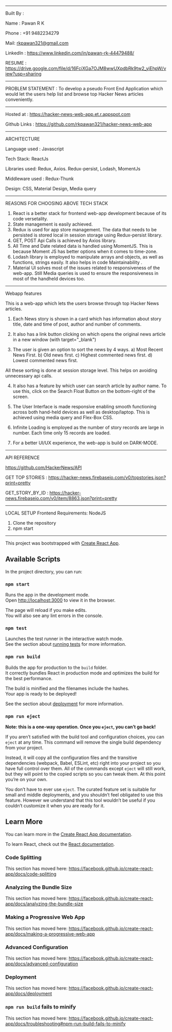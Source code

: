 ******************************************************************************************************************

Built By :

Name :  Pawan R K

Phone : +91 9482234279

Mail: rkpawan321@gmail.com

LinkedIn : https://www.linkedin.com/in/pawan-rk-44479488/

RESUME : https://drive.google.com/file/d/16FciXGa7OJM8wwUXpdbRk9tw2_yiEhpW/view?usp=sharing

*******************************************************************************************************************

PROBLEM STATEMENT :  To develop a pseudo Front End Application which would let the users help list and
browse top Hacker News articles conveniently.

*******************************************************************************************************************

Hosted at : https://hacker-news-web-app.et.r.appspot.com

Github Links : https://github.com/rkpawan321/hacker-news-web-app

*******************************************************************************************************************

ARCHITECTURE

Language used : Javascript

Tech Stack: ReactJs

Libraries used:  Redux, Axios. Redux-persist, Lodash, MomentJs

Middleware used : Redux-Thunk

Design: CSS, Material Design, Media query

*******************************************************************************************************************

REASONS FOR CHOOSING ABOVE TECH STACK
1) React is a better stack for frontend web-app development because of its code versetality.
2) State management is easily achieved.
3) Redux is used for app store management. The data that needs to be persisted is stored local in session storage using Redux-persist library.
4) GET, POST Api Calls is achieved by Axios library.
5) All Time and Date related data is handled using MomentJS. This is because Moment JS has better options when it comes to time-zone.
6) Lodash library is employed to manipulate arrays and objects, as well as functions, strings easily. It also helps in code Maintainability .
7) Material UI solves most of the issues related to responsiveness of the web-app. Still Media queries is used to ensure the responsiveness in most of the handheld devices too.

*******************************************************************************************************************

Webapp features

This is a web-app which lets the users browse through top Hacker News articles.

1) Each News story is shown in a card which has information about story title, date and time of post, author and number of comments.

2) It also has a link button clicking on which opens the original news article in a new window (with target="_blank")

3) The user is given an option to sort the news by 4 ways.
 a) Most Recent News First.
 b) Old news first.
 c) Highest commented news first.
 d) Lowest commented news first.
 
 All these sorting is done at session storage level. This helps on avoiding unnecessary api calls.
 
4) It also has a feature by which user can search article by author name. To use this, click on the Search Float Button on the bottom-right of the screen.

5) The User Interface is made responsive enabling smooth functioning across both hand-held devices as well as desktop/laptop.
This is achieved using media query and Flex-Box CSS.

6) Infinite Loading is employed as the number of story records are large in number. Each time only 15 records are loaded.

6) For a better UI/UX experience, the web-app is build on DARK-MODE.

**********************************************************************************************************************

API REFERENCE

https://github.com/HackerNews/API

GET TOP STORIES : https://hacker-news.firebaseio.com/v0/topstories.json?print=pretty


GET_STORY_BY_ID :  https://hacker-news.firebaseio.com/v0/item/8863.json?print=pretty


**************************************************************************************************************

LOCAL SETUP
Frontend
Requirements: NodeJS
1) Clone the repository
2) npm start

                     

**************************************************************************************************************






















This project was bootstrapped with [Create React App](https://github.com/facebook/create-react-app).

## Available Scripts

In the project directory, you can run:

### `npm start`

Runs the app in the development mode.<br />
Open [http://localhost:3000](http://localhost:3000) to view it in the browser.

The page will reload if you make edits.<br />
You will also see any lint errors in the console.

### `npm test`

Launches the test runner in the interactive watch mode.<br />
See the section about [running tests](https://facebook.github.io/create-react-app/docs/running-tests) for more information.

### `npm run build`

Builds the app for production to the `build` folder.<br />
It correctly bundles React in production mode and optimizes the build for the best performance.

The build is minified and the filenames include the hashes.<br />
Your app is ready to be deployed!

See the section about [deployment](https://facebook.github.io/create-react-app/docs/deployment) for more information.

### `npm run eject`

**Note: this is a one-way operation. Once you `eject`, you can’t go back!**

If you aren’t satisfied with the build tool and configuration choices, you can `eject` at any time. This command will remove the single build dependency from your project.

Instead, it will copy all the configuration files and the transitive dependencies (webpack, Babel, ESLint, etc) right into your project so you have full control over them. All of the commands except `eject` will still work, but they will point to the copied scripts so you can tweak them. At this point you’re on your own.

You don’t have to ever use `eject`. The curated feature set is suitable for small and middle deployments, and you shouldn’t feel obligated to use this feature. However we understand that this tool wouldn’t be useful if you couldn’t customize it when you are ready for it.

## Learn More

You can learn more in the [Create React App documentation](https://facebook.github.io/create-react-app/docs/getting-started).

To learn React, check out the [React documentation](https://reactjs.org/).

### Code Splitting

This section has moved here: https://facebook.github.io/create-react-app/docs/code-splitting

### Analyzing the Bundle Size

This section has moved here: https://facebook.github.io/create-react-app/docs/analyzing-the-bundle-size

### Making a Progressive Web App

This section has moved here: https://facebook.github.io/create-react-app/docs/making-a-progressive-web-app

### Advanced Configuration

This section has moved here: https://facebook.github.io/create-react-app/docs/advanced-configuration

### Deployment

This section has moved here: https://facebook.github.io/create-react-app/docs/deployment

### `npm run build` fails to minify

This section has moved here: https://facebook.github.io/create-react-app/docs/troubleshooting#npm-run-build-fails-to-minify
